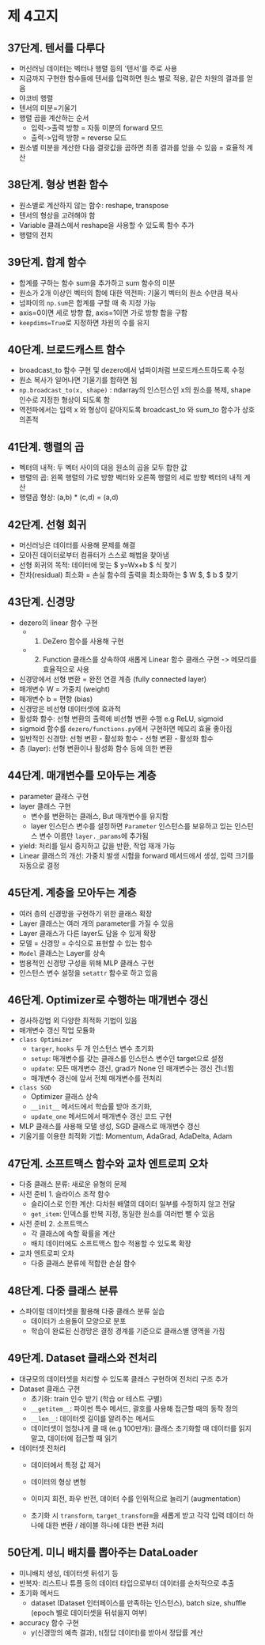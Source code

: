 # 제 4고지

## 37단계. 텐서를 다루다
- 머신러닝 데이터는 벡터나 행렬 등의 '텐서'를 주로 사용
- 지금까지 구현한 함수들에 텐서를 입력하면 원소 별로 적용, 같은 차원의 결과를 얻음 
- 야코비 행렬
- 텐서의 미분=기울기
- 행렬 곱을 계산하는 순서 
    - 입력->출력 방향 = 자동 미분의 forward 모드
    - 출력->입력 방향 = reverse 모드
- 원소별 미분을 계산한 다음 결괏값을 곱하면 최종 결과를 얻을 수 있음 = 효율적 계산

## 38단계. 형상 변환 함수
- 원소별로 계산하지 않는 함수: reshape, transpose
- 텐서의 형상을 고려해야 함
- Variable 클래스에서 reshape을 사용할 수 있도록 함수 추가
- 행렬의 전치 

## 39단계. 합계 함수
- 합계를 구하는 함수 sum을 추가하고 sum 함수의 미분 
- 원소가 2개 이상인 벡터의 합에 대한 역전파: 기울기 벡터의 원소 수만큼 복사
- 넘파이의 `np.sum`은 합계를 구할 때 축 지정 가능
- axis=0이면 세로 방향 합, axis=1이면 가로 방향 합을 구함
- `keepdims=True`로 지정하면 차원의 수를 유지

## 40단계. 브로드캐스트 함수
- broadcast_to 함수 구현 및 dezero에서 넘파이처럼 브로드캐스트하도록 수정
- 원소 복사가 일어나면 기울기를 합하면 됨
- `np.broadcast_to(x, shape)` : ndarray의 인스턴스인 x의 원소를 복제, shape 인수로 지정한 형상이 되도록 함
- 역전파에서는 입력 x 와 형상이 같아지도록 broadcast_to 와 sum_to 함수가 상호 의존적

## 41단계. 행렬의 곱
- 벡터의 내적: 두 벡터 사이의 대응 원소의 곱을 모두 합한 값
- 행렬의 곱: 왼쪽 행렬의 가로 방향 벡터와 오른쪽 행렬의 세로 방향 벡터의 내적 계산
- 행렬곱 형상: (a,b) * (c,d) = (a,d)

## 42단계. 선형 회귀
- 머신러닝은 데이터를 사용해 문제를 해결
- 모아진 데이터로부터 컴퓨터가 스스로 해법을 찾아냄
- 선형 회귀의 목적: 데이터에 맞는 $ y=Wx+b $ 식 찾기
- 잔차(residual) 최소화 = 손실 함수의 출력을 최소화하는 $ W $, $ b $ 찾기

## 43단계. 신경망
- dezero의 linear 함수 구현
    - 1. DeZero 함수를 사용해 구현
    - 2. Function 클래스를 상속하여 새롭게 Linear 함수 클래스 구현 -> 메모리를 효율적으로 사용 
- 신경망에서 선형 변환 = 완전 연결 계층 (fully connected layer)
- 매개변수 W = 가중치 (weight)
- 매개변수 b = 편향 (bias)
- 신경망은 비선형 데이터셋에 효과적
- 활성화 함수: 선형 변환의 출력에 비선형 변환 수행 e.g ReLU, sigmoid
- sigmoid 함수를 `dezero/functions.py`에서 구현하면 메모리 효율 좋아짐
- 일반적인 신경망: 선형 변환 - 활성화 함수 - 선형 변환 - 활성화 함수
- 층 (layer): 선형 변환이나 활성화 함수 등에 의한 변환

## 44단계. 매개변수를 모아두는 계층
- parameter 클래스 구현
- layer 클래스 구현
    - 변수를 변환하는 클래스, But 매개변수를 유지함
    - layer 인스턴스 변수를 설정하면 `Parameter` 인스턴스를 보유하고 있는 인스턴스 변수 이름만 `layer._params`에 추가됨
- yield: 처리를 일시 중지하고 값을 반환, 작업 재개 가능
- Linear 클래스의 개선: 가중치 발생 시험을 forward 메서드에서 생성, 입력 크기를 자동으로 결정

## 45단계. 계층을 모아두는 계층
- 여러 층의 신경망을 구현하기 위한 클래스 확장
- Layer 클래스는 여러 개의 parameter를 가질 수 있음
- Layer 클래스가 다른 layer도 담을 수 있게 확장
- 모델 = 신경망 = 수식으로 표현할 수 있는 함수
- `Model` 클래스는 Layer를 상속
- 범용적인 신경망 구성을 위해 MLP 클래스 구현
- 인스턴스 변수 설정을 `setattr` 함수로 하고 있음 

## 46단계. Optimizer로 수행하는 매개변수 갱신
- 경사하강법 외 다양한 최적화 기법이 있음
- 매개변수 갱신 작업 모듈화
- `class Optimizer`
    - `targer`, `hooks` 두 개 인스턴스 변수 초기화
    - `setup`: 매개변수를 갖는 클래스를 인스턴스 변수인 target으로 설정
    - `update`: 모든 매개변수 갱신, grad가 None 인 매개변수는 갱신 건너뜀
    - 매개변수 갱신에 앞서 전체 매개변수를 전처리 
- `class SGD`
    - Optimizer 클래스 상속
    - `__init__` 메서드에서 학습률 받아 초기화, 
    - `update_one` 메서드에서 매개변수 갱신 코드 구현
- MLP 클래스를 사용해 모댈 생성, SGD 클래스로 매개변수 갱신
- 기울기를 이용한 최적화 기법: Momentum, AdaGrad, AdaDelta, Adam

## 47단계. 소프트맥스 함수와 교차 엔트로피 오차
- 다중 클래스 분류: 새로운 유형의 문제
- 사전 준비 1. 슬라이스 조작 함수
    - 슬라이스로 인한 계산: 다차원 배열의 데이터 일부를 수정하지 않고 전달
    - `get_item`: 인덱스를 반복 지정, 동일한 원소를 여러번 뺄 수 있음
- 사전 준비 2. 소프트맥스
    - 각 클래스에 속할 확률을 계산
    - 배치 데이터에도 소프트맥스 함수 적용할 수 있도록 확장
- 교차 엔트로피 오차
    - 다중 클래스 분류에 적합한 손실 함수

## 48단계. 다중 클래스 분류
- 스파이럴 데이터셋을 활용해 다중 클래스 분류 실습
    - 데이터가 소용돌이 모양으로 분포
    - 학습이 완료된 신경망은 결정 경계를 기준으로 클래스별 영역을 가짐

## 49단계. Dataset 클래스와 전처리
- 대규모의 데이터셋을 처리할 수 있도록 클래스 구현하여 전처리 구조 추가
- Dataset 클래스 구현
    - 초기화: train 인수 받기 (학습 or 테스트 구별)
    - `__getitem__`: 파이썬 특수 메서드, 괄호를 사용해 접근할 때의 동작 정의
    - `__len__`: 데이터셋 길이를 알려주는 메서드
    - 데이터셋이 엄청나게 클 때 (e.g 100만개): 클래스 초기화할 때 데이터를 읽지 말고, 데이터에 접근할 때 읽기
- 데이터셋 전처리
    - 데이터에서 특정 값 제거
    - 데이터의 형상 변형
    - 이미지 회전, 좌우 반전, 데이터 수를 인위적으로 늘리기 (augmentation)

    - 초기화 시 `transform`, `target_transform`을 새롭게 받고 각각 입력 데이터 하나에 대한 변환 / 레이블 하나에 대한 변환 처리

## 50단계. 미니 배치를 뽑아주는 DataLoader
- 미니배치 생성, 데이터셋 뒤섞기 등
- 반복자: 리스트나 튜플 등의 데이터 타입으로부터 데이터를 순차적으로 추출
- 초기화 메서드
    - dataset (Dataset 인터페이스를 만족하는 인스턴스), batch size, shuffle (epoch 별로 데이터셋을 뒤섞을지 여부)
- accuracy 함수 구현
    - y(신경망의 예측 결과), t(정답 데이터)를 받아서 정답률 계산